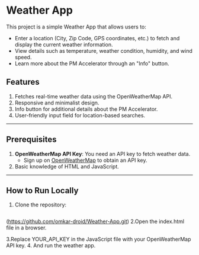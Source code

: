 # Weather App

This project is a simple Weather App that allows users to:

- Enter a location (City, Zip Code, GPS coordinates, etc.) to fetch and display the current weather information.
- View details such as temperature, weather condition, humidity, and wind speed.
- Learn more about the PM Accelerator through an "Info" button.

## Features

1. Fetches real-time weather data using the OpenWeatherMap API.
2. Responsive and minimalist design.
3. Info button for additional details about the PM Accelerator.
4. User-friendly input field for location-based searches.

---

## Prerequisites

1. **OpenWeatherMap API Key**: You need an API key to fetch weather data.
   - Sign up on [OpenWeatherMap](https://openweathermap.org/) to obtain an API key.
2. Basic knowledge of HTML and JavaScript.

---

## How to Run Locally

1. Clone the repository:
   ```bash
  (https://github.com/omkar-droid/Weather-App.git)
2.Open the index.html file in a browser.

3.Replace YOUR_API_KEY in the JavaScript file with your OpenWeatherMap API key. 
4. And run the weather app.
